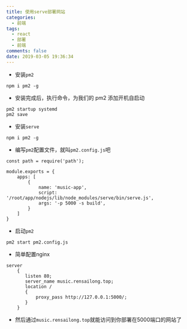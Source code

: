 ```yaml
---
title: 使用serve部署网站
categories:
  - 前端
tags:
  - react
  - 部署
  - 前端
comments: false
date: 2019-03-05 19:36:34
---
```


-   安装`pm2`
```
npm i pm2 -g
```

-   安装完成后，执行命令，为我们的 pm2 添加开机自启动
```
pm2 startup systemd 
pm2 save
```

-   安装`serve`
```
npm i pm2 -g
```

-   编写`pm2`配置文件，就叫`pm2.config.js`吧
```
const path = require('path');

module.exports = {
    apps: [
        {
            name: 'music-app',
            script: '/root/app/nodejs/lib/node_modules/serve/bin/serve.js',
            args: '-p 5000 -s build',
        }
    ]
}
```

-   启动`pm2`
```
pm2 start pm2.config.js
```

-   简单配置nginx
```
server
    {
       listen 80;
       server_name music.rensailong.top;
       location /
       {
           proxy_pass http://127.0.0.1:5000/;
       }
    }
```
-   然后通过`music.rensailong.top`就能访问到你部署在5000端口的网站了
